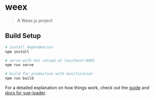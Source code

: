 # weex

> A Weex.js project

## Build Setup

``` bash
# install dependencies
npm install

# serve with hot reload at localhost:8081
npm run serve

# build for production with minification
npm run build

```

For a detailed explanation on how things work, check out the [guide](http://vuejs-templates.github.io/webpack/) and [docs for vue-loader](http://vuejs.github.io/vue-loader).


